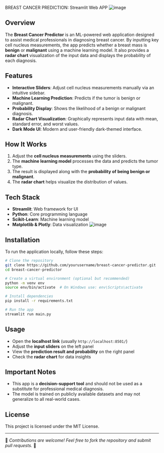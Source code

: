 BREAST CANCER PREDICTION: Streamlit Web APP
![image](https://github.com/user-attachments/assets/1fe46b7e-6bf3-4c02-a43c-819e63c172d5)


## Overview
The **Breast Cancer Predictor** is an ML-powered web application designed to assist medical professionals in diagnosing breast cancer. By inputting key cell nucleus measurements, the app predicts whether a breast mass is **benign** or **malignant** using a machine learning model. It also provides a **radar chart** visualization of the input data and displays the probability of each diagnosis.

## Features
- **Interactive Sliders**: Adjust cell nucleus measurements manually via an intuitive sidebar.
- **Machine Learning Prediction**: Predicts if the tumor is benign or malignant.
- **Probability Display**: Shows the likelihood of a benign or malignant diagnosis.
- **Radar Chart Visualization**: Graphically represents input data with mean, standard error, and worst values.
- **Dark Mode UI**: Modern and user-friendly dark-themed interface.

## How It Works
1. Adjust the **cell nucleus measurements** using the sliders.
2. The **machine learning model** processes the data and predicts the tumor type.
3. The result is displayed along with the **probability of being benign or malignant**.
4. The **radar chart** helps visualize the distribution of values.

## Tech Stack
- **Streamlit**: Web framework for UI
- **Python**: Core programming language
- **Scikit-Learn**: Machine learning model
- **Matplotlib & Plotly**: Data visualization
  ![image](https://github.com/user-attachments/assets/5391017e-b2ce-4e6f-b55c-356339eeea2d)


## Installation
To run the application locally, follow these steps:

```bash
# Clone the repository
git clone https://github.com/yourusername/breast-cancer-predictor.git
cd breast-cancer-predictor

# Create a virtual environment (optional but recommended)
python -m venv env
source env/bin/activate  # On Windows use: env\Scripts\activate

# Install dependencies
pip install -r requirements.txt

# Run the app
streamlit run main.py
```

## Usage
- Open the **localhost link** (usually `http://localhost:8501/`)
- Adjust the **input sliders** on the left panel
- View the **prediction result and probability** on the right panel
- Check the **radar chart** for data insights

## Important Notes
- This app is a **decision-support tool** and should not be used as a substitute for professional medical diagnosis.
- The model is trained on publicly available datasets and may not generalize to all real-world cases.


## License
This project is licensed under the MIT License.

---

📢 *Contributions are welcome! Feel free to fork the repository and submit pull requests.* 🚀

